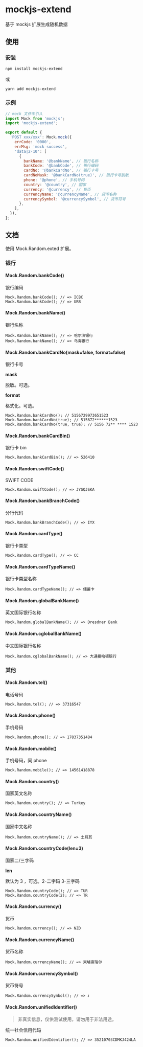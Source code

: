 # mockjs-extend

基于 mockjs 扩展生成随机数据

## 使用

### 安装

```bash
npm install mockjs-extend
```

或

```bash
yarn add mockjs-extend
```

### 示例

```javascript
// mock 文件中引入
import Mock from 'mockjs';
import 'mockjs-extend';

export default {
  'POST xxx/xxx': Mock.mock({
    errCode: '0000',
    errMsg: 'mock success',
    'data|2-10': [
      {
        bankName: '@bankName', // 银行名称
        bankCode: '@bankCode', // 银行编码
        cardNo: '@bankCardNo', // 银行卡号
        cardNoMask: '@bankCardNo(true)', // 银行卡号脱敏
        phone: '@phone', // 手机号码
        country: '@country', // 国家
        currency: '@currency', // 货币
        currencyName: '@currencyName', // 货币名称
        currencySymbol: '@currencySymbol', // 货币符号
      },
    ],
  }),
};
```

## 文档

使用 Mock.Random.exted 扩展。

### 银行

#### Mock.Random.bankCode()

银行编码

```text
Mock.Random.bankCode(); // => ICBC
Mock.Random.bankCode(); // => URB
```

#### Mock.Random.bankName()

银行名称

```text
Mock.Random.bankName(); // => 哈尔滨银行
Mock.Random.bankName(); // => 乌海银行
```

#### Mock.Random.bankCardNo(mask=false, format=false)

银行卡号

**mask**

脱敏。可选。

**format**

格式化。可选。

```text
Mock.Random.bankCardNo(); // 5156729973651523
Mock.Random.bankCardNo(true); // 515672******1523
Mock.Random.bankCardNo(true, true); // 5156 72** **** 1523
```

#### Mock.Random.bankCardBin()

银行卡 bin

```text
Mock.Random.bankCardBin(); // => 526410
```

#### Mock.Random.swiftCode()

SWIFT CODE

```text
Mock.Random.swiftCode(); // => JYSQJSKA
```

#### Mock.Random.bankBranchCode()

分行代码

```text
Mock.Random.bankBranchCode(); // => IYX
```

#### Mock.Random.cardType()

银行卡类型

```text
Mock.Random.cardType(); // => CC
```

#### Mock.Random.cardTypeName()

银行卡类型名称

```text
Mock.Random.cardTypeName(); // => 储蓄卡
```

#### Mock.Random.globalBankName()

英文国际银行名称

```text
Mock.Random.globalBankName(); // => Dresdner Bank
```

#### Mock.Random.cglobalBankName()

中文国际银行名称

```text
Mock.Random.cglobalBankName(); // => 大通曼哈顿银行
```

### 其他

#### Mock.Random.tel()

电话号码

```text
Mock.Random.tel(); // => 37316547
```

#### Mock.Random.phone()

手机号码

```text
Mock.Random.phone(); // => 17837351484
```

#### Mock.Random.mobile()

手机号码，同 phone

```text
Mock.Random.mobile(); // => 14561418878
```

#### Mock.Random.country()

国家英文名称

```text
Mock.Random.country(); // => Turkey
```

#### Mock.Random.countryName()

国家中文名称

```text
Mock.Random.countryName(); // => 土耳其
```

#### Mock.Random.countryCode(len=3)

国家二/三字码

**len**

默认为 3 ，可选。2-二字码 3-三字码

```text
Mock.Random.countryCode(); // => TUR
Mock.Random.countryCode(2); // => TR
```

#### Mock.Random.currency()

货币

```text
Mock.Random.currency(); // => NZD
```

#### Mock.Random.currencyName()

货币名称

```text
Mock.Random.currencyName(); // => 柬埔寨瑞尔
```

#### Mock.Random.currencySymbol()

货币符号

```text
Mock.Random.currencySymbol(); // => ៛
```

#### Mock.Random.unifiedIdentifier()

> 非真实信息，仅供测试使用，请勿用于非法用途。

统一社会信用代码

```text
Mock.Random.unifiedIdentifier(); // => 35210703CDMKJ424LA
```
